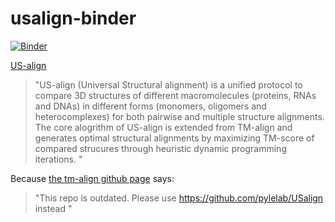 # usalign-binder

[![Binder](http://mybinder.org/badge_logo.svg)](https://mybinder.org/v2/gh/fomigthez/usalign-binder/master?urlpath=lab/tree/index.ipynb)

[US-align](https://zhanggroup.org/US-align/)

>"US-align (Universal Structural alignment) is a unified protocol to compare 3D structures of different macromolecules (proteins, RNAs and DNAs) in different forms (monomers, oligomers and heterocomplexes) for both pairwise and multiple structure alignments. The core alogrithm of US-align is extended from TM-align and generates optimal structural alignments by maximizing TM-score of compared strucures through heuristic dynamic programming iterations. "

Because [the tm-align github page](https://github.com/kad-ecoli/TMalign) says:

>"This repo is outdated. Please use https://github.com/pylelab/USalign instead "
